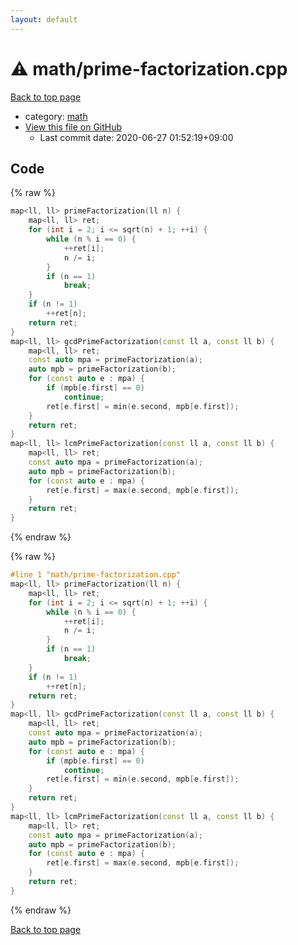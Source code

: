 ```yaml
---
layout: default
---
```


<!-- mathjax config similar to math.stackexchange -->
<script type="text/javascript" async
  src="https://cdnjs.cloudflare.com/ajax/libs/mathjax/2.7.5/MathJax.js?config=TeX-MML-AM_CHTML">
</script>
<script type="text/x-mathjax-config">
  MathJax.Hub.Config({
    TeX: { equationNumbers: { autoNumber: "AMS" }},
    tex2jax: {
      inlineMath: [ ['$','$'] ],
      processEscapes: true
    },
    "HTML-CSS": { matchFontHeight: false },
    displayAlign: "left",
    displayIndent: "2em"
  });
</script>

<script type="text/javascript" src="https://cdnjs.cloudflare.com/ajax/libs/jquery/3.4.1/jquery.min.js"></script>
<script src="https://cdn.jsdelivr.net/npm/jquery-balloon-js@1.1.2/jquery.balloon.min.js" integrity="sha256-ZEYs9VrgAeNuPvs15E39OsyOJaIkXEEt10fzxJ20+2I=" crossorigin="anonymous"></script>
<script type="text/javascript" src="../../assets/js/copy-button.js"></script>
<link rel="stylesheet" href="../../assets/css/copy-button.css" />


# :warning: math/prime-factorization.cpp

<a href="../../index.html">Back to top page</a>

* category: <a href="../../index.html#7e676e9e663beb40fd133f5ee24487c2">math</a>
* <a href="{{ site.github.repository_url }}/blob/master/math/prime-factorization.cpp">View this file on GitHub</a>
    - Last commit date: 2020-06-27 01:52:19+09:00




## Code

<a id="unbundled"></a>
{% raw %}
```cpp
map<ll, ll> primeFactorization(ll n) {
    map<ll, ll> ret;
    for (int i = 2; i <= sqrt(n) + 1; ++i) {
        while (n % i == 0) {
            ++ret[i];
            n /= i;
        }
        if (n == 1)
            break;
    }
    if (n != 1)
        ++ret[n];
    return ret;
}
map<ll, ll> gcdPrimeFactorization(const ll a, const ll b) {
    map<ll, ll> ret;
    const auto mpa = primeFactorization(a);
    auto mpb = primeFactorization(b);
    for (const auto e : mpa) {
        if (mpb[e.first] == 0)
            continue;
        ret[e.first] = min(e.second, mpb[e.first]);
    }
    return ret;
}
map<ll, ll> lcmPrimeFactorization(const ll a, const ll b) {
    map<ll, ll> ret;
    const auto mpa = primeFactorization(a);
    auto mpb = primeFactorization(b);
    for (const auto e : mpa) {
        ret[e.first] = max(e.second, mpb[e.first]);
    }
    return ret;
}
```
{% endraw %}

<a id="bundled"></a>
{% raw %}
```cpp
#line 1 "math/prime-factorization.cpp"
map<ll, ll> primeFactorization(ll n) {
    map<ll, ll> ret;
    for (int i = 2; i <= sqrt(n) + 1; ++i) {
        while (n % i == 0) {
            ++ret[i];
            n /= i;
        }
        if (n == 1)
            break;
    }
    if (n != 1)
        ++ret[n];
    return ret;
}
map<ll, ll> gcdPrimeFactorization(const ll a, const ll b) {
    map<ll, ll> ret;
    const auto mpa = primeFactorization(a);
    auto mpb = primeFactorization(b);
    for (const auto e : mpa) {
        if (mpb[e.first] == 0)
            continue;
        ret[e.first] = min(e.second, mpb[e.first]);
    }
    return ret;
}
map<ll, ll> lcmPrimeFactorization(const ll a, const ll b) {
    map<ll, ll> ret;
    const auto mpa = primeFactorization(a);
    auto mpb = primeFactorization(b);
    for (const auto e : mpa) {
        ret[e.first] = max(e.second, mpb[e.first]);
    }
    return ret;
}

```
{% endraw %}

<a href="../../index.html">Back to top page</a>

